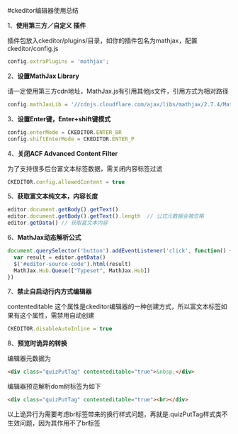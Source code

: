 #ckeditor编辑器使用总结

1、**使用第三方／自定义 插件**

插件包放入ckeditor/plugins/目录，如你的插件包名为mathjax，配置ckeditor/config.js
```js
config.extraPlugins = 'mathjax';
```

2、**设置MathJax Library**

请一定使用第三方cdn地址，MathJax.js有引用其他js文件，引用方式为相对路径
```js
config.mathJaxLib = '//cdnjs.cloudflare.com/ajax/libs/mathjax/2.7.4/MathJax.js?config=TeX-AMS_HTML';
```

3、**设置Enter键，Enter+shift键模式**
```js
config.enterMode = CKEDITOR.ENTER_BR
config.shiftEnterMode = CKEDITOR.ENTER_P
```

4、**关闭ACF Advanced Content Filter**

为了支持很多后台富文本标签数据，需关闭内容标签过滤
```js
CKEDITOR.config.allowedContent = true
```

5、**获取富文本纯文本，内容长度**
```js
editor.document.getBody().getText()
editor.document.getBody().getText().length  // 公式元数据会被忽略
editor.getData() // 获取富文本内容
```

6、**MathJax动态解析公式**
```js
document.querySelector('button').addEventListener('click', function() {
  var result = editor.getData()
  $('#editor-source-code').html(result)
  MathJax.Hub.Queue(["Typeset", MathJax.Hub])
})
```

7、**禁止自启动行内方式编辑器**

contenteditable 这个属性是ckeditor编辑器的一种创建方式，所以富文本标签如果有这个属性，需禁用自动创建
```js
CKEDITOR.disableAutoInline = true
```

8、**预览时诡异的转换**

编辑器元数据为
```html
<div class="quizPutTag" contenteditable="true">&nbsp;</div>
```
编辑器预览解析dom树标签为如下
```html
<div class="quizPutTag" contenteditable="true"><br></div>
```
以上诡异行为需要考虑br标签带来的换行样式问题，再就是.quizPutTag样式类不生效问题，因为其作用不了br标签

